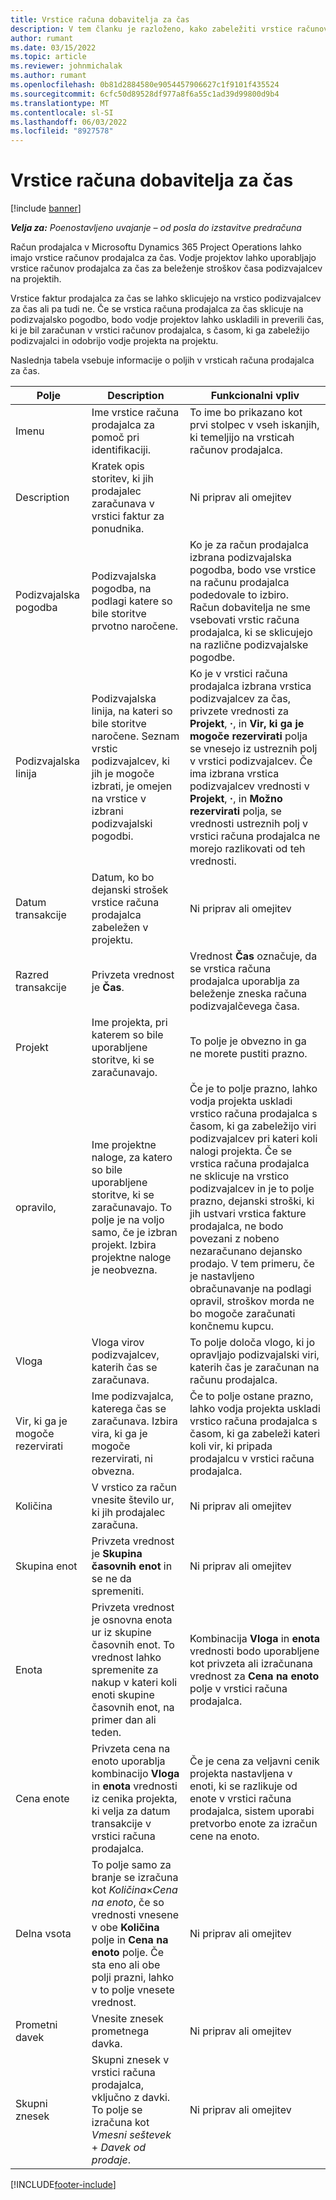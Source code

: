 ```yaml
---
title: Vrstice računa dobavitelja za čas
description: V tem članku je razloženo, kako zabeležiti vrstice računov prodajalca za časovne stroške, ki jih vložijo podizvajalci.
author: rumant
ms.date: 03/15/2022
ms.topic: article
ms.reviewer: johnmichalak
ms.author: rumant
ms.openlocfilehash: 0b81d2884580e9054457906627c1f9101f435524
ms.sourcegitcommit: 6cfc50d89528df977a8f6a55c1ad39d99800d9b4
ms.translationtype: MT
ms.contentlocale: sl-SI
ms.lasthandoff: 06/03/2022
ms.locfileid: "8927578"
---
```

# <a name="vendor-invoice-lines-for-time"></a>Vrstice računa dobavitelja za čas

[!include [banner](../../includes/dataverse-preview.md)]

_**Velja za:** Poenostavljeno uvajanje – od posla do izstavitve predračuna_

Račun prodajalca v Microsoftu Dynamics 365 Project Operations lahko imajo vrstice računov prodajalca za čas. Vodje projektov lahko uporabljajo vrstice računov prodajalca za čas za beleženje stroškov časa podizvajalcev na projektih.

Vrstice faktur prodajalca za čas se lahko sklicujejo na vrstico podizvajalcev za čas ali pa tudi ne. Če se vrstica računa prodajalca za čas sklicuje na podizvajalsko pogodbo, bodo vodje projektov lahko uskladili in preverili čas, ki je bil zaračunan v vrstici računov prodajalca, s časom, ki ga zabeležijo podizvajalci in odobrijo vodje projekta na projektu.

Naslednja tabela vsebuje informacije o poljih v vrsticah računa prodajalca za čas.

| Polje | Description | Funkcionalni vpliv |
| --- | --- | --- |
| Imenu | Ime vrstice računa prodajalca za pomoč pri identifikaciji. | To ime bo prikazano kot prvi stolpec v vseh iskanjih, ki temeljijo na vrsticah računov prodajalca. |
| Description | Kratek opis storitev, ki jih prodajalec zaračunava v vrstici faktur za ponudnika. | Ni priprav ali omejitev |
| Podizvajalska pogodba | Podizvajalska pogodba, na podlagi katere so bile storitve prvotno naročene. | Ko je za račun prodajalca izbrana podizvajalska pogodba, bodo vse vrstice na računu prodajalca podedovale to izbiro. Račun dobavitelja ne sme vsebovati vrstic računa prodajalca, ki se sklicujejo na različne podizvajalske pogodbe. |
| Podizvajalska linija | Podizvajalska linija, na kateri so bile storitve naročene. Seznam vrstic podizvajalcev, ki jih je mogoče izbrati, je omejen na vrstice v izbrani podizvajalski pogodbi. | Ko je v vrstici računa prodajalca izbrana vrstica podizvajalcev za čas, privzete vrednosti za **Projekt**, **·**, in **Vir, ki ga je mogoče rezervirati** polja se vnesejo iz ustreznih polj v vrstici podizvajalcev. Če ima izbrana vrstica podizvajalcev vrednosti v **Projekt**, **·**, in **Možno rezervirati** polja, se vrednosti ustreznih polj v vrstici računa prodajalca ne morejo razlikovati od teh vrednosti. |
| Datum transakcije | Datum, ko bo dejanski strošek vrstice računa prodajalca zabeležen v projektu. | Ni priprav ali omejitev |
| Razred transakcije | Privzeta vrednost je **Čas**. | Vrednost **Čas** označuje, da se vrstica računa prodajalca uporablja za beleženje zneska računa podizvajalčevega časa. |
| Projekt | Ime projekta, pri katerem so bile uporabljene storitve, ki se zaračunavajo. | To polje je obvezno in ga ne morete pustiti prazno. |
| opravilo, | Ime projektne naloge, za katero so bile uporabljene storitve, ki se zaračunavajo. To polje je na voljo samo, če je izbran projekt. Izbira projektne naloge je neobvezna. | Če je to polje prazno, lahko vodja projekta uskladi vrstico računa prodajalca s časom, ki ga zabeležijo viri podizvajalcev pri kateri koli nalogi projekta. Če se vrstica računa prodajalca ne sklicuje na vrstico podizvajalcev in je to polje prazno, dejanski stroški, ki jih ustvari vrstica fakture prodajalca, ne bodo povezani z nobeno nezaračunano dejansko prodajo. V tem primeru, če je nastavljeno obračunavanje na podlagi opravil, stroškov morda ne bo mogoče zaračunati končnemu kupcu. |
| Vloga | Vloga virov podizvajalcev, katerih čas se zaračunava. | To polje določa vlogo, ki jo opravljajo podizvajalski viri, katerih čas je zaračunan na računu prodajalca. |
| Vir, ki ga je mogoče rezervirati | Ime podizvajalca, katerega čas se zaračunava. Izbira vira, ki ga je mogoče rezervirati, ni obvezna. | Če to polje ostane prazno, lahko vodja projekta uskladi vrstico računa prodajalca s časom, ki ga zabeleži kateri koli vir, ki pripada prodajalcu v vrstici računa prodajalca. |
| Količina | V vrstico za račun vnesite število ur, ki jih prodajalec zaračuna. |Ni priprav ali omejitev |
| Skupina enot | Privzeta vrednost je **Skupina časovnih enot** in se ne da spremeniti. | Ni priprav ali omejitev |
| Enota | Privzeta vrednost je osnovna enota ur iz skupine časovnih enot. To vrednost lahko spremenite za nakup v kateri koli enoti skupine časovnih enot, na primer dan ali teden. | Kombinacija **Vloga** in **enota** vrednosti bodo uporabljene kot privzeta ali izračunana vrednost za **Cena na enoto** polje v vrstici računa prodajalca. |
| Cena enote | Privzeta cena na enoto uporablja kombinacijo **Vloga** in **enota** vrednosti iz cenika projekta, ki velja za datum transakcije v vrstici računa prodajalca. | Če je cena za veljavni cenik projekta nastavljena v enoti, ki se razlikuje od enote v vrstici računa prodajalca, sistem uporabi pretvorbo enote za izračun cene na enoto. |
| Delna vsota | To polje samo za branje se izračuna kot *Količina*&times;*Cena na enoto*, če so vrednosti vnesene v obe **Količina** polje in **Cena na enoto** polje. Če sta eno ali obe polji prazni, lahko v to polje vnesete vrednost. | Ni priprav ali omejitev |
| Prometni davek | Vnesite znesek prometnega davka. | Ni priprav ali omejitev |
| Skupni znesek | Skupni znesek v vrstici računa prodajalca, vključno z davki. To polje se izračuna kot *Vmesni seštevek* + *Davek od prodaje*. | Ni priprav ali omejitev |

[!INCLUDE[footer-include](../../includes/footer-banner.md)]
